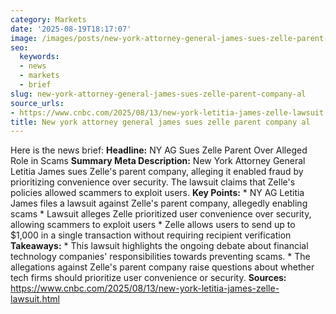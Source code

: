 ```yaml
---
category: Markets
date: '2025-08-19T18:17:07'
image: /images/posts/new-york-attorney-general-james-sues-zelle-parent-company-al.jpeg
seo:
  keywords:
  - news
  - markets
  - brief
slug: new-york-attorney-general-james-sues-zelle-parent-company-al
source_urls:
- https://www.cnbc.com/2025/08/13/new-york-letitia-james-zelle-lawsuit.html
title: New york attorney general james sues zelle parent company al
---
```


Here is the news brief:  **Headline:** NY AG Sues Zelle Parent Over Alleged Role in Scams  **Summary Meta Description:** New York Attorney General Letitia James sues Zelle's parent company, alleging it enabled fraud by prioritizing convenience over security. The lawsuit claims that Zelle's policies allowed scammers to exploit users.  **Key Points:**  * NY AG Letitia James files a lawsuit against Zelle's parent company, allegedly enabling scams * Lawsuit alleges Zelle prioritized user convenience over security, allowing scammers to exploit users * Zelle allows users to send up to $1,000 in a single transaction without requiring recipient verification  **Takeaways:**  * This lawsuit highlights the ongoing debate about financial technology companies' responsibilities towards preventing scams. * The allegations against Zelle's parent company raise questions about whether tech firms should prioritize user convenience or security.  **Sources:**  https://www.cnbc.com/2025/08/13/new-york-letitia-james-zelle-lawsuit.html